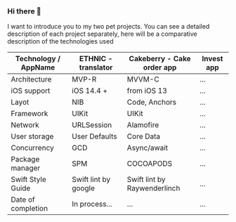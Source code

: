 ### Hi there 👋

I want to introduce you to my two pet projects. You can see a detailed description of each project separately, here will be a comparative description of the technologies used

| Technology / AppName        | ETHNIC - translator        | Cakeberry - Cake order app     | Invest app
| ---                         | ------------- | ------------- | ------------- |
|  Architecture               | MVP-R         | MVVM-C        | ... |
|  iOS support                | iOS 14.4 +   | from iOS 13   | ... |
|  Layot                      | NIB           | Code, Anchors | ... |
|  Framework                  | UIKit         | UIKit         | ... |
|  Network                    | URLSession    | Alamofire     | ... |
|  User storage               | User Defaults | Core Data     | ... |
|  Concurrency                | GCD           | Async/await   | ... |
|  Package manager            | SPM           | COCOAPODS     | ... |
|  Swift Style Guide          | Swift lint by google | Swift lint by Raywenderlinch           | ... |
|  Date of completion         | In process... | ...           | ... |






<!--
**ZheDre1N/ZheDre1N** is a ✨ _special_ ✨ repository because its `README.md` (this file) appears on your GitHub profile.

Here are some ideas to get you started:

- 🔭 I’m currently working on ...
- 🌱 I’m currently learning ...
- 👯 I’m looking to collaborate on ...
- 🤔 I’m looking for help with ...
- 💬 Ask me about ...
- 📫 How to reach me: ...
- 😄 Pronouns: ...
- ⚡ Fun fact: ...
-->
